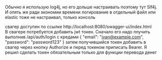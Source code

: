 Обычно я использую log4j, но его дольше настраивать поэтому тут Slf4j.
И опять же ради экономии времени логирование в отдельный файл или
elastic тоже не настраивал, только консоль

свагер доступен по ссылке http://localhost:8080/swagger-ui/index.html  
В свагере потребуется добавить jwt токен.
Сначало его надо плучить выполнив /api/auth/login с кредами
    {
    "email": "ivan@example.com",
    "password": "password123"
    } затем получившийся токен добавить в свагер через кнопку Authorize
и перед токеном приписать Bearer.
Я решил сделать токен обязательным только для функции перевода денег